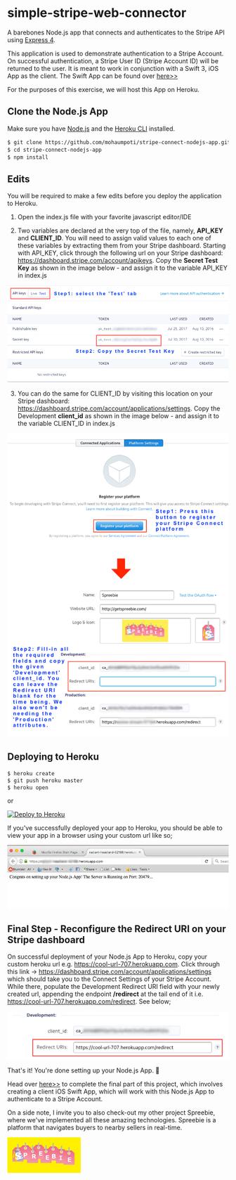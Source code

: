 # simple-stripe-web-connector

A barebones Node.js app that connects and authenticates to the Stripe API using [Express 4](http://expressjs.com/).

This application is used to demonstrate authentication to a Stripe Account. On
successful authentication, a Stripe User ID (Stripe Account ID) will be returned to the user. It is meant to work in conjunction with a Swift 3, iOS App as the client. The Swift App can be found over [here>>]

For the purposes of this exercise, we will host this App on Heroku.


## Clone the Node.js App

Make sure you have [Node.js](http://nodejs.org/) and the [Heroku CLI](https://cli.heroku.com/) installed.

```sh
$ git clone https://github.com/mohaumpoti/stripe-connect-nodejs-app.git # or clone your own fork
$ cd stripe-connect-nodejs-app
$ npm install
```


## Edits

You will be required to make a few edits before you deploy the application to Heroku.

1. Open the index.js file with your favorite javascript editor/IDE

2. Two variables are declared at the very top of the file, namely, **API_KEY** and **CLIENT_ID**. You will need to assign valid values to each one of these variables by extracting them from your Stripe dashboard. Starting with API_KEY, click through the following url on your Stripe dashboard: https://dashboard.stripe.com/account/apikeys. Copy the **Secret Test Key** as shown in the image below - and assign it to the variable API_KEY in index.js

![](public/API_KEY.png?raw=true)


3. You can do the same for CLIENT_ID by visiting this location on your Stripe dashboard: https://dashboard.stripe.com/account/applications/settings. Copy the Development **client_id** as shown in the image below - and assign it to the variable CLIENT_ID in index.js

![](public/CLIENT_ID.png?raw=true)


## Deploying to Heroku

```
$ heroku create
$ git push heroku master
$ heroku open
```
or

[![Deploy to Heroku](https://www.herokucdn.com/deploy/button.png)](https://heroku.com/deploy)


If you've successfully deployed your app to Heroku, you should be able to view your app in a browser using your custom url like so;

![](public/heroku_url.png?raw=true)



## Final Step - Reconfigure the Redirect URI on your Stripe dashboard

On successful deployment of your Node.js App to Heroku, copy your custom heroku url e.g. https://cool-url-707.herokuapp.com. Click through this link -> https://dashboard.stripe.com/account/applications/settings which should take you to the Connect Settings of your Stripe Account. While there, populate the Development Redirect URI field with your newly created url, appending the endpoint **/redirect** at the tail end of it i.e. https://cool-url-707.herokuapp.com/redirect. See below;

![](public/REDIRECT_URI.png?raw=true)


That's it! You're done setting up your Node.js App. 👏

Head over [here>>] to complete the final part of this project, which involves creating a client iOS Swift App, which will work with this Node.js App to authenticate to a Stripe Account.

On a side note, I invite you to also check-out my other project Spreebie, where we've implemented all these amazing technologies. Spreebie is a platform that navigates buyers to nearby sellers in real-time.

[![](public/spreebie_logo.png?raw=true)](https://itunes.apple.com/us/app/spreebie/id1083406471)



[here>>]: https://github.com/mohaumpoti/stripe-connect-ios-app.git
